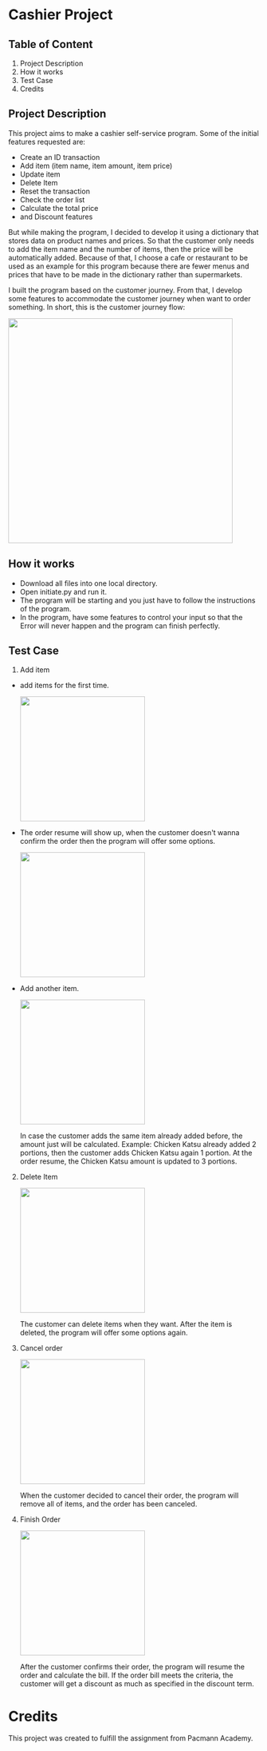 # Cashier Project

## Table of Content
1. Project Description
2. How it works
3. Test Case
4. Credits

## Project Description
This project aims to make a cashier self-service program. Some of the initial features requested are:
* Create an ID transaction
* Add item (item name, item amount, item price)
* Update item
* Delete Item
* Reset the transaction
* Check the order list
* Calculate the total price
* and Discount features

But while making the program, I decided to develop it using a dictionary that stores data on product names and prices. So that the customer only needs to add the item name and the number of items, then the price will be automatically added. Because of that, I choose a cafe or restaurant to be used as an example for this program because there are fewer menus and prices that have to be made in the dictionary rather than supermarkets.

I built the program based on the customer journey. From that, I develop some features to accommodate the customer journey when want to order something.
In short, this is the customer journey flow:

<img src="https://github.com/dzakiyma/cashier/assets/137891087/040ab8b3-5ddf-458a-be54-acc2cf22e894" width=450>

## How it works
* Download all files into one local directory.
* Open initiate.py and run it.
* The program will be starting and you just have to follow the instructions of the program.
* In the program, have some features to control your input so that the Error will never happen and the program can finish perfectly.

## Test Case
1. Add item
* add items for the first time.
  
  <img src="https://github.com/dzakiyma/cashier/assets/137891087/b1440a6f-9ab5-47d5-ab3f-ac8b30aa18c7" width=250> 
  
* The order resume will show up, when the customer doesn't wanna confirm the order then the program will offer some options.

  <img src="https://github.com/dzakiyma/cashier/assets/137891087/3c6e28bc-16af-40cb-a32c-dc8ff4930f28" width=250>

* Add another item.
  
  <img src="https://github.com/dzakiyma/cashier/assets/137891087/0586d5c1-1eb8-4fa6-a1c5-dbe3dad35df6" width=250>
  
  In case the customer adds the same item already added before, the amount just will be calculated. Example: Chicken Katsu already added 2 portions, then the customer adds Chicken Katsu again 1 portion. At the order resume, the Chicken Katsu amount is updated to 3 portions.

2. Delete Item
   
    <img src="https://github.com/dzakiyma/cashier/assets/137891087/9e1f2a13-90a4-4fe8-9194-a0b0249dac11" width=250>
  
    The customer can delete items when they want. After the item is deleted, the program will offer some options again.
  
3. Cancel order

    <img src="https://github.com/dzakiyma/cashier/assets/137891087/74cc24b8-5466-4dc3-af53-0bce32d5e29b" width=250>
    
    When the customer decided to cancel their order, the program will remove all of items, and the order has been canceled.

4. Finish Order

    <img src="https://github.com/dzakiyma/cashier/assets/137891087/534194eb-64ab-4690-a28b-6b3f0fabfab7" width=250>
  
    After the customer confirms their order, the program will resume the order and calculate the bill. If the order bill meets the criteria, the customer will get a discount as much as specified in the discount term.

# Credits
This project was created to fulfill the assignment from Pacmann Academy.


 


